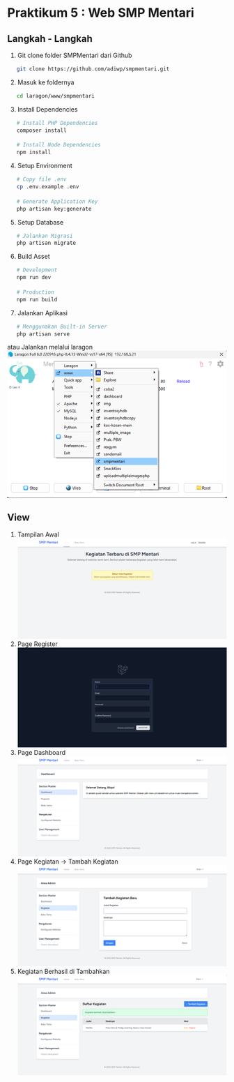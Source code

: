 # Praktikum 5 : Web SMP Mentari

## Langkah - Langkah
1. Git clone folder SMPMentari dari Github 
```bash
   git clone https://github.com/adiwp/smpmentari.git
```
2. Masuk ke foldernya 
```bash 
   cd laragon/www/smpmentari
```
3. Install Dependencies
```bash
   # Install PHP Dependencies
   composer install

   # Install Node Dependencies
   npm install
```
4. Setup Environment
```bash
   # Copy file .env
   cp .env.example .env
   
   # Generate Application Key
   php artisan key:generate
```
5. Setup Database 
```bash
   # Jalankan Migrasi
   php artisan migrate
```
6. Build Asset
```bash
   # Development
   npm run dev

   # Production
   npm run build
```
7. Jalankan Aplikasi
```bash 
   # Menggunakan Built-in Server
   php artisan serve
```
atau Jalankan melalui laragon 
![Laragon](image.png)

## View
1. Tampilan Awal
![Tampilan Awal](image-1.png)
2. Page Register 
![Register](image-2.png)
3. Page Dashboard
![Dashboard](image-3.png)
4. Page Kegiatan -> Tambah Kegiatan
![Tambah Kegiatan](image-4.png)
5. Kegiatan Berhasil di Tambahkan
![Kegiatan Added](image-5.png)
